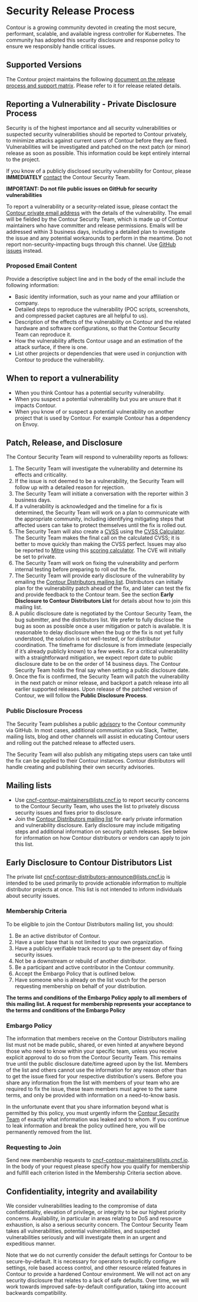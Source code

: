 # Security Release Process
Contour is a growing community devoted in creating the most secure, performant, scalable, and available ingress controller for Kubernetes. The community has adopted this security disclosure and response policy to ensure we responsibly handle critical issues.

## Supported Versions
The Contour project maintains the following [document on the release process and support matrix](https://github.com/ProjectContour/Contour/blob/master/RELEASES.md). Please refer to it for release related details.

## Reporting a Vulnerability - Private Disclosure Process
Security is of the highest importance and all security vulnerabilities or suspected security vulnerabilities should be reported to Contour privately, to minimize attacks against current users of Contour before they are fixed. Vulnerabilities will be investigated and patched on the next patch (or minor) release as soon as possible. This information could be kept entirely internal to the project.  

If you know of a publicly disclosed security vulnerability for Contour, please **IMMEDIATELY** [contact](https://github.com/projectcontour/contour/security/policy#mailing-lists) the Contour Security Team.
 
**IMPORTANT: Do not file public issues on GitHub for security vulnerabilities**

To report a vulnerability or a security-related issue, please contact the [Contour private email address](https://github.com/projectcontour/contour/security/policy#mailing-lists) with the details of the vulnerability. The email will be fielded by the Contour Security Team, which is made up of Contour maintainers who have committer and release permissions. Emails will be addressed within 3 business days, including a detailed plan to investigate the issue and any potential workarounds to perform in the meantime. Do not report non-security-impacting bugs through this channel. Use [GitHub issues](https://github.com/ProjectContour/Contour/issues/new/choose) instead.

### Proposed Email Content
Provide a descriptive subject line and in the body of the email include the following information:
* Basic identity information, such as your name and your affiliation or company.
* Detailed steps to reproduce the vulnerability  (POC scripts, screenshots, and compressed packet captures are all helpful to us).
* Description of the effects of the vulnerability on Contour and the related hardware and software configurations, so that the Contour Security Team can reproduce it.
* How the vulnerability affects Contour usage and an estimation of the attack surface, if there is one.
* List other projects or dependencies that were used in conjunction with Contour to produce the vulnerability.
 
## When to report a vulnerability
* When you think Contour has a potential security vulnerability.
* When you suspect a potential vulnerability but you are unsure that it impacts Contour.
* When you know of or suspect a potential vulnerability on another project that is used by Contour. For example Contour has a dependency on Envoy.
  
## Patch, Release, and Disclosure
The Contour Security Team will respond to vulnerability reports as follows:
 
1.  The Security Team will investigate the vulnerability and determine its effects and criticality.
2.  If the issue is not deemed to be a vulnerability, the Security Team will follow up with a detailed reason for rejection.
3.  The Security Team will initiate a conversation with the reporter within 3 business days.
4.  If a vulnerability is acknowledged and the timeline for a fix is determined, the Security Team will work on a plan to communicate with the appropriate community, including identifying mitigating steps that affected users can take to protect themselves until the fix is rolled out.
5.  The Security Team will also create a [CVSS](https://www.first.org/cvss/specification-document) using the [CVSS Calculator](https://www.first.org/cvss/calculator/3.0). The Security Team makes the final call on the calculated CVSS; it is better to move quickly than making the CVSS perfect. Issues may also be reported to [Mitre](https://cve.mitre.org/) using this [scoring calculator](https://nvd.nist.gov/vuln-metrics/cvss/v3-calculator). The CVE will initially be set to private.
6.  The Security Team will work on fixing the vulnerability and perform internal testing before preparing to roll out the fix.
7.  The Security Team will provide early disclosure of the vulnerability by emailing the [Contour Distributors mailing list](https://github.com/projectcontour/contour/security/policy#mailing-lists). Distributors can initially plan for the vulnerability patch ahead of the fix, and later can test the fix and provide feedback to the Contour team. See the section **Early Disclosure to Contour Distributors List** for details about how to join this mailing list. 
8. A public disclosure date is negotiated by the Contour Security Team, the bug submitter, and the distributors list. We prefer to fully disclose the bug as soon as possible once a user mitigation or patch is available. It is reasonable to delay disclosure when the bug or the fix is not yet fully understood, the solution is not well-tested, or for distributor coordination. The timeframe for disclosure is from immediate (especially if it’s already publicly known) to a few weeks. For a critical vulnerability with a straightforward mitigation, we expect report date to public disclosure date to be on the order of 14 business days. The Contour Security Team holds the final say when setting a public disclosure date.
9.  Once the fix is confirmed, the Security Team will patch the vulnerability in the next patch or minor release, and backport a patch release into all earlier supported releases. Upon release of the patched version of Contour, we will follow the **Public Disclosure Process**.

### Public Disclosure Process
The Security Team publishes a public [advisory](https://github.com/ProjectContour/Contour/security/advisories) to the Contour community via GitHub. In most cases, additional communication via Slack, Twitter, mailing lists, blog and other channels will assist in educating Contour users and rolling out the patched release to affected users. 

The Security Team will also publish any mitigating steps users can take until the fix can be applied to their Contour instances. Contour distributors will handle creating and publishing their own security advisories.
 
## Mailing lists
- Use cncf-contour-maintainers@lists.cncf.io to report security concerns to the Contour Security Team, who uses the list to privately discuss security issues and fixes prior to disclosure.
- Join the [Contour Distributors mailing list](https://github.com/projectcontour/contour/security/policy#requesting-to-join) for early private information and vulnerability disclosure. Early disclosure may include mitigating steps and additional information on security patch releases. See below for information on how Contour distributors or vendors can apply to join this list.

## Early Disclosure to Contour Distributors List
The private list cncf-contour-distributors-announce@lists.cncf.io is intended to be used primarily to provide actionable information to multiple distributor projects at once. This list is not intended to inform individuals about security issues.

### Membership Criteria
To be eligible to join the Contour Distributors mailing list, you should:
1. Be an active distributor of Contour.
2. Have a user base that is not limited to your own organization.
3. Have a publicly verifiable track record up to the present day of fixing security issues.
4. Not be a downstream or rebuild of another distributor.
5. Be a participant and active contributor in the Contour community.
6. Accept the Embargo Policy that is outlined below. 
7. Have someone who is already on the list vouch for the person requesting membership on behalf of your distribution.

**The terms and conditions of the Embargo Policy apply to all members of this mailing list. A request for membership represents your acceptance to the terms and conditions of the Embargo Policy**

### Embargo Policy
The information that members receive on the Contour Distributors mailing list must not be made public, shared, or even hinted at anywhere beyond those who need to know within your specific team, unless you receive explicit approval to do so from the Contour Security Team. This remains true until the public disclosure date/time agreed upon by the list. Members of the list and others cannot use the information for any reason other than to get the issue fixed for your respective distribution's users.
Before you share any information from the list with members of your team who are required to fix the issue, these team members must agree to the same terms, and only be provided with information on a need-to-know basis.

In the unfortunate event that you share information beyond what is permitted by this policy, you must urgently inform the [Contour Security Team](https://github.com/projectcontour/contour/security/policy#mailing-lists) of exactly what information was leaked and to whom. If you continue to leak information and break the policy outlined here, you will be permanently removed from the list.
 
### Requesting to Join
Send new membership requests to cncf-contour-maintainers@lists.cncf.io. In the body of your request please specify how you qualify for membership and fulfill each criterion listed in the Membership Criteria section above.

## Confidentiality, integrity and availability
We consider vulnerabilities leading to the compromise of data confidentiality, elevation of privilege, or integrity to be our highest priority concerns. Availability, in particular in areas relating to DoS and resource exhaustion, is also a serious security concern. The Contour Security Team takes all vulnerabilities, potential vulnerabilities, and suspected vulnerabilities seriously and will investigate them in an urgent and expeditious manner.

Note that we do not currently consider the default settings for Contour to be secure-by-default. It is necessary for operators to explicitly configure settings, role based access control, and other resource related features in Contour to provide a hardened Contour environment. We will not act on any security disclosure that relates to a lack of safe defaults. Over time, we will work towards improved safe-by-default configuration, taking into account backwards compatibility.
